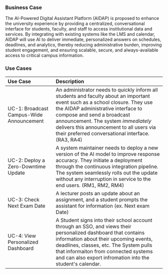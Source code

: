 ### Business Case
The AI-Powered Digital Assistant Platform (AIDAP) is proposed to enhance the university experience by providing a centralized, conversational interface for students, faculty, and staff to access institutional data and services. By integrating with existing systems like the LMS and calendar, AIDAP will use AI to deliver immediate, personalized answers on schedules, deadlines, and analytics, thereby reducing administrative burden, improving student engagement, and ensuring scalable, secure, and always-available access to critical campus information.

### Use Cases
| Use Case | Description |
|:-------|:--------|
| UC-1: Broadcast Campus-Wide Announcement | An administrator needs to quickly inform all students and faculty about an important event such as a school closure. They use the AIDAP administrative interface to compose and send a broadcast announcement. The system _immediately_ delivers this announcement to all users via their preferred conversational interface. (RA3, RA4) |
| UC-2: Deploy a Zero-Downtime Update | A system maintainer needs to deploy a new version of the AI model to improve response accuracy. They initiate a deployment through the continuous integration pipeline. The system seamlessly rolls out the update without any interruption in service to the end users. (RM1, RM2, RM4) |
| UC-3: Check Next Exam Date | A lecturer posts an update about an assignment, and a student prompts the assistant for information (ex. Next exam Date) | RS1, RS7, RS8, R3, RS10 |
| UC-4: View Personalized Dashboard | A Student signs into their school account through an SSO, and views their personalized dashboard that contains information about their upcoming events, deadlines, classes, etc. The System pulls that informaiton from connected systems and can also export infromation into the student's calendar. | RS2, RS3, RS7, RS13, R3 |
